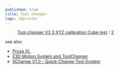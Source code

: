 ```yaml
---
published: true
title: Tool changer
tags: 3dprinter
---
```

> [Tool changer V2 3 XYZ calibration Cube test](https://www.youtube.com/watch?v=ijRjTuI_AzM) / [2](https://www.youtube.com/watch?v=QW5Lyx8fMO0)

see also
- [Prusa XL](https://www.prusa3d.com/product/original-prusa-xl-2/)
- [E3D Motion System and ToolChanger](https://e3d-online.com/pages/toolchanger?aff=9)
- [XChange V1.0 - Quick-Change Tool System](https://printermods.com/products/xchange-v1-0-3d-printer-quick-tool-changer-system?variant=41988467032300)
